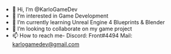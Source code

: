 - 👋 Hi, I’m @KarloGameDev
- 👀 I’m interested in Game Development
- 🌱 I’m currently learning Unreal Engine 4 Blueprints & Blender
- 💞️ I’m looking to collaborate on my game project
- 📫 How to reach me-  Discord: Front#4494 Mail: karlogamedev@gmail.com

<!---
KarloGameDev/KarloGameDev is a ✨ special ✨ repository because its `README.md` (this file) appears on your GitHub profile.
You can click the Preview link to take a look at your changes.
--->

